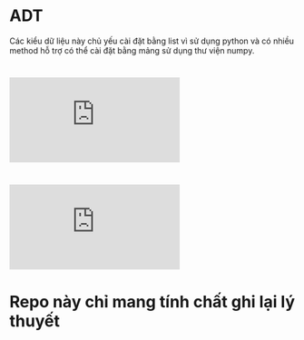 # ADT
Các kiểu dữ liệu này chủ yếu cài đặt bằng list vì sử dụng python và có nhiều method hỗ trợ có thể cài đặt bằng mảng sử dụng 
thư viện numpy.
# ![Ôn các thuật toán Sort](https://github.com/huyvu15/ADT/blob/master/Sort/SortNote.md)

# ![Ôn cây](https://github.com/huyvu15/ADT/blob/master/Tree/TreeNote.md)

# Repo này chỉ mang tính chất ghi lại lý thuyết

